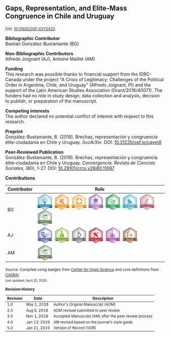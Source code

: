 ## Gaps, Representation, and Elite-Mass Congruence in Chile and Uruguay
<small>DOI: [10.17605/OSF.IO/YSX25](http://doi.org/10.17605/OSF.IO/YSX25)</small>

**Bibliographic Contributor** <br />
Bastián González-Bustamante (BG)

**Non-Bibliographic Contributors** <br />
Alfredo Joignant (AJ), Antoine Maillet (AM)

**Funding** <br />
This research was possible thanks to financial support from the IDRC-Canada under the project "A  Crisis  of  Legitimacy: Challenges of the Political Order in Argentina, Chile, and Uruguay" (Alfredo Joignant, PI) and the support of the Latin American Studies Association (Grant/2016/40071). The funders had no role in study design, data collection and analysis, decision to publish, or preparation of the manuscript.

**Competing interests** <br />
The author declared no potential conflict of interest with respect to this research.

**Preprint** <br />
González-Bustamante, B. (2019). Brechas, representación y congruencia élite-ciudadanía en Chile y Uruguay. *SocArXiv*. DOI: [10.31235/osf.io/cqym8](http://doi.org/10.31235/osf.io/cqym8)

**Peer-Reviewed Publication** <br />
González-Bustamante, B. (2019). Brechas, representación y congruencia élite-ciudadanía en Chile y Uruguay. *Convergencia. Revista de Ciencias Sociales*, (80), 1-27. DOI: [10.29101/crcs.v26i80.11097](https://doi.org/10.29101/crcs.v26i80.11097) <br />

**Contributions** 

| Contributor | Role |
|---|---|
| BG | [<img src="https://raw.githubusercontent.com/bgonzalezbustamante/CRediT/master/docs/badges/conceptualization.png" align="center" width="50" />](https://raw.githubusercontent.com/bgonzalezbustamante/CRediT/master/docs/badges/conceptualization.png) [<img src="https://raw.githubusercontent.com/bgonzalezbustamante/CRediT/master/docs/badges/formal_analysis.png" align="center" width="50" />](https://raw.githubusercontent.com/bgonzalezbustamante/CRediT/master/docs/badges/formal_analysis.png) [<img src="https://raw.githubusercontent.com/bgonzalezbustamante/CRediT/master/docs/badges/methodology.png" align="center" width="50" />](https://raw.githubusercontent.com/bgonzalezbustamante/CRediT/master/docs/badges/methodology.png) [<img src="https://raw.githubusercontent.com/bgonzalezbustamante/CRediT/master/docs/badges/computation.png" align="center" width="50" />](https://raw.githubusercontent.com/bgonzalezbustamante/CRediT/master/docs/badges/computation.png) [<img src="https://raw.githubusercontent.com/bgonzalezbustamante/CRediT/master/docs/badges/testing.png" align="center" width="50" />](https://raw.githubusercontent.com/bgonzalezbustamante/CRediT/master/docs/badges/testing.png) [<img src="https://raw.githubusercontent.com/bgonzalezbustamante/CRediT/master/docs/badges/data_visualization.png" align="center" width="50" />](https://raw.githubusercontent.com/bgonzalezbustamante/CRediT/master/docs/badges/data_visualization.png) [<img src="https://raw.githubusercontent.com/bgonzalezbustamante/CRediT/master/docs/badges/writing_initial_draft.png" align="center" width="50" />](https://raw.githubusercontent.com/bgonzalezbustamante/CRediT/master/docs/badges/writing_initial_draft.png) [<img src="https://raw.githubusercontent.com/bgonzalezbustamante/CRediT/master/docs/badges/writing_review.png" align="center" width="50" />](https://raw.githubusercontent.com/bgonzalezbustamante/CRediT/master/docs/badges/writing_review.png) |
| AJ | [<img src="https://raw.githubusercontent.com/bgonzalezbustamante/CRediT/master/docs/badges/data_curation.png" align="center" width="50" />](https://raw.githubusercontent.com/bgonzalezbustamante/CRediT/master/docs/badges/data_curation.png) [<img src="https://raw.githubusercontent.com/bgonzalezbustamante/CRediT/master/docs/badges/funding_acquisition.png" align="center" width="50" />](https://raw.githubusercontent.com/bgonzalezbustamante/CRediT/master/docs/badges/funding_acquisition.png) [<img src="https://raw.githubusercontent.com/bgonzalezbustamante/CRediT/master/docs/badges/investigation.png" align="center" width="50" />](https://raw.githubusercontent.com/bgonzalezbustamante/CRediT/master/docs/badges/investigation.png) [<img src="https://raw.githubusercontent.com/bgonzalezbustamante/CRediT/master/docs/badges/project_administration.png" align="center" width="50" />](https://raw.githubusercontent.com/bgonzalezbustamante/CRediT/master/docs/badges/project_administration.png) [<img src="https://raw.githubusercontent.com/bgonzalezbustamante/CRediT/master/docs/badges/resources.png" align="center" width="50" />](https://raw.githubusercontent.com/bgonzalezbustamante/CRediT/master/docs/badges/resources.png) [<img src="https://raw.githubusercontent.com/bgonzalezbustamante/CRediT/master/docs/badges/supervision.png" align="center" width="50" />](https://raw.githubusercontent.com/bgonzalezbustamante/CRediT/master/docs/badges/supervision.png) |
| AM | [<img src="https://raw.githubusercontent.com/bgonzalezbustamante/CRediT/master/docs/badges/writing_review.png" align="center" width="50" />](https://raw.githubusercontent.com/bgonzalezbustamante/CRediT/master/docs/badges/writing_review.png) |

<small>Source: Compiled using badges from [Center for Open Science](https://github.com/CenterForOpenScience/open_research_badges) and core definitions from [CASRAI](https://casrai.org/credit/).<br />
<small>Last updated: April 20, 2020.</small>

**Revision History**

| Revision | Date | Description |
|---|---|---|
| 1.0 | May 1, 2018 | Author's Original Manuscript (AOM) |
| 2.0 | Aug 8, 2018 | AOM revised submitted to peer review |
| 3.0 | Nov 1, 2018 | Accepted Manuscript (AM) after the peer review process |
| 4.0 | Jan 13, 2019 | AM revised based on the journal's style guide |
| 5.0 | Jan 21, 2019 | Version of Record (VOR) |

